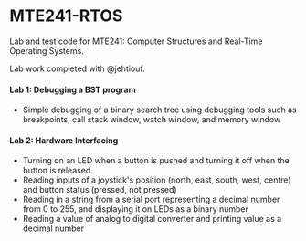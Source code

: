 # MTE241-RTOS
Lab and test code for MTE241: Computer Structures and Real-Time Operating Systems.

Lab work completed with @jehtiouf.


#### Lab 1: Debugging a BST program
- Simple debugging of a binary search tree using debugging tools such as breakpoints, call stack window, watch window, and memory window

#### Lab 2: Hardware Interfacing
- Turning on an LED when a button is pushed and turning it off when the button is released
- Reading inputs of a joystick's position (north, east, south, west, centre) and button status (pressed, not pressed)
- Reading in a string from a serial port representing a decimal number from 0 to 255, and displaying it on LEDs as a binary number
- Reading a value of analog to digital converter and printing value as a decimal number
